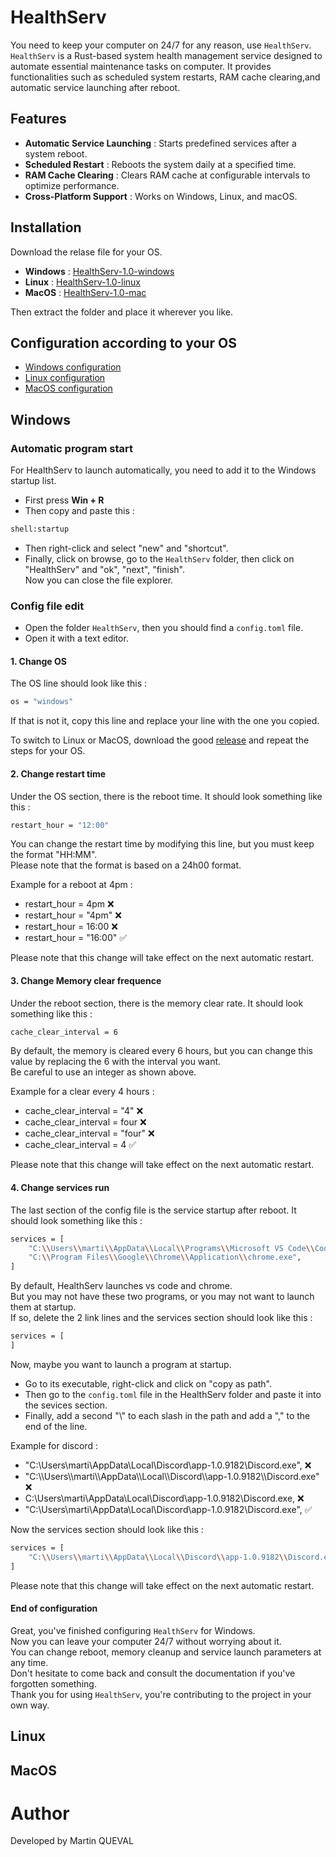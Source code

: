 # HealthServ

You need to keep your computer on 24/7 for any reason, use `HealthServ`.<br>
`HealthServ` is a Rust-based system health management service designed to automate essential maintenance tasks on computer.
It provides functionalities such as scheduled system restarts, RAM cache clearing,and automatic service launching after reboot.

## Features

- **Automatic Service Launching** : Starts predefined services after a system reboot.
- **Scheduled Restart** : Reboots the system daily at a specified time.
- **RAM Cache Clearing** : Clears RAM cache at configurable intervals to optimize performance.
- **Cross-Platform Support** : Works on Windows, Linux, and macOS.

## Installation

Download the relase file for your OS.

- **Windows** : [HealthServ-1.0-windows](https://)
- **Linux** : [HealthServ-1.0-linux](https://)
- **MacOS** : [HealthServ-1.0-mac](https://)

Then extract the folder and place it wherever you like.

## Configuration according to your OS
- [Windows configuration](#windows)
- [Linux configuration](#linux)
- [MacOS configuration](#macos)

## Windows
### Automatic program start
For HealthServ to launch automatically, you need to add it to the Windows startup list.
- First press **Win + R**
- Then copy and paste this :
```sh
shell:startup
```
- Then right-click and select "new" and "shortcut".
- Finally, click on browse, go to the `HealthServ` folder, then click on "HealthServ" and "ok", "next", "finish".<br>
Now you can close the file explorer.

### Config file edit
- Open the folder `HealthServ`, then you should find a `config.toml` file.
- Open it with a text editor.

#### 1. Change OS
The OS line should look like this :
```sh
os = "windows"
```
If that is not it, copy this line and replace your line with the one you copied.

To switch to Linux or MacOS, download the good [release](#installation) and repeat the steps for your OS.

#### 2. Change restart time
Under the OS section, there is the reboot time.
It should look something like this :
```sh
restart_hour = "12:00"
```
You can change the restart time by modifying this line, but you must keep the format "HH:MM".<br>
Please note that the format is based on a 24h00 format.

Example for a reboot at 4pm :
- restart_hour = 4pm ❌
- restart_hour = "4pm" ❌
- restart_hour = 16:00 ❌
- restart_hour = "16:00" ✅

Please note that this change will take effect on the next automatic restart.

#### 3. Change Memory clear frequence
Under the reboot section, there is the memory clear rate.
It should look something like this :
```sh
cache_clear_interval = 6
```
By default, the memory is cleared every 6 hours,
but you can change this value by replacing the 6 with the interval you want.<br>
Be careful to use an integer as shown above.

Example for a clear every 4 hours :
- cache_clear_interval = "4" ❌
- cache_clear_interval = four ❌
- cache_clear_interval = "four" ❌
- cache_clear_interval = 4 ✅

Please note that this change will take effect on the next automatic restart.

#### 4. Change services run
The last section of the config file is the service startup after reboot.
It should look something like this :
```sh
services = [
	"C:\\Users\\marti\\AppData\\Local\\Programs\\Microsoft VS Code\\Code.exe",
	"C:\\Program Files\\Google\\Chrome\\Application\\chrome.exe",
]
```
By default, HealthServ launches vs code and chrome.<br>
But you may not have these two programs, or you may not want to launch them at startup.<br>
If so, delete the 2 link lines and the services section should look like this :
```sh
services = [
]
```

Now, maybe you want to launch a program at startup.
- Go to its executable, right-click and click on "copy as path".
- Then go to the `config.toml` file in the HealthServ folder and paste it into the sevices section.
- Finally, add a second "\\" to each slash in the path and add a "," to the end of the line.

Example for discord :
- "C:\Users\marti\AppData\Local\Discord\app-1.0.9182\Discord.exe", ❌
- "C:\\\Users\\\marti\\\AppData\\\Local\\\Discord\\\app-1.0.9182\\\Discord.exe" ❌
- C:\\Users\\marti\\AppData\\Local\\Discord\\app-1.0.9182\\Discord.exe, ❌
- "C:\\Users\\marti\\AppData\\Local\\Discord\\app-1.0.9182\\Discord.exe", ✅

Now the services section should look like this :
```sh
services = [
	"C:\\Users\\marti\\AppData\\Local\\Discord\\app-1.0.9182\\Discord.exe",
]
```

Please note that this change will take effect on the next automatic restart.

#### End of configuration
Great, you've finished configuring `HealthServ` for Windows.<br>
Now you can leave your computer 24/7 without worrying about it.<br>
You can change reboot, memory cleanup and service launch parameters at any time.<br>
Don't hesitate to come back and consult the documentation if you've forgotten something.<br>
Thank you for using `HealthServ`, you're contributing to the project in your own way.

## Linux

## MacOS
# Author
Developed by Martin QUEVAL

